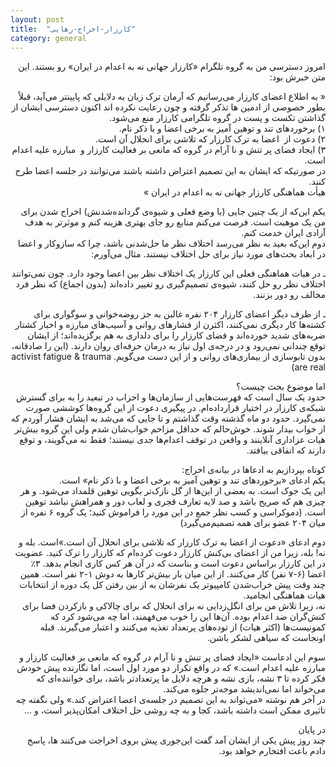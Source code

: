 ```yaml
---
layout: post
title:  "کارزار-اخراج-رهایی"
category: general
---
```

<div dir="rtl">
<p>امروز دسترسی من به گروه تلگرام «کارزار جهانی نه به اعدام در ایران»‌ رو بستند. این متن خبرش بود:</p>

<p>« به اطلاع اعضای کارزار می‌رسانیم که آرمان ترک زبان به دلایلی که ‌پایینتر می‌آید، قبلاً بطور خصوصی از ادمین ها تذکر گرفته و چون رعایت نکرده اند اکنون دسترسی ایشان از گذاشتن تکست و پست در گروه تلگرامی کارزار منع می‌شود.<br>
۱) برخوردهای تند و توهین آمیز به برخی اعضا و با ذکر نام.<br>
۲) دعوت از  اعضا به ترک کارزار که تلاشی برای انحلال آن است.<br>
۳) ایجاد فضای پر تنش و نا آرام در گروه که مانعی بر فعالیت کارزار و  مبارزه علیه اعدام است.<br>
در صورتیکه که ایشان به این تصمیم اعتراض داشته باشند می‌توانند در جلسه اعضا طرح کنند.<br>
هیأت هماهنگی کارزار جهانی نه به اعدام در ایران »</p>

<p>یکم این‌که از یک چنین جایی (با وضع فعلی و شیوه‌ی گردانده‌شدنش) اخراج شدن برای من یک موهبت است. فرصت می‌کنم منابع رو جای بهتری هزینه کنم و موثرتر به هدف آزادی ایران خدمت کنم.<br>
دوم این‌که بعید به نظر می‌رسد اختلاف نظر ما حل‌شدنی باشد، چرا که سازوکار و اعضا در ابعاد بحث‌های مورد نیاز برای حل اختلاف نیستند. مثال می‌آورم:</p>

<p>ـ در هیات هماهنگی فعلی این کارزار یک اختلاف نظر بین اعضا وجود دارد. چون نمی‌توانند اختلاف نظر رو حل کنند، شیوه‌ی تصمیم‌گیری رو تغییر داده‌اند (بدون اجماع)‌ که نظر فرد مخالف رو دور بزنند.</p>

<p>ـ از طرف دیگر اعضای کارزار ۲۰۴ نفره غالبن به جز روضه‌خوانی و سوگواری برای کشته‌ها کار دیگری نمی‌کنند،‌ اکثرن از فشارهای روانی و آسیب‌های مبارزه و اخبار کشتار ضربه‌های شدید خورده‌اند و فضای کارزار را برای دلداری به هم برگزیده‌اند؛ از ایشان توقع چندانی نمی‌رود و در درجه‌ی اول نیاز به درمان حرفه‌ای روان دارند. (این را صادقانه، بدون تابوسازی از بیماری‌های روانی و از این دست می‌گویم. activist fatigue & trauma are real)</p>

<p>اما موضوع بحث چیست؟<br>
حدود یک سال است که فهرست‌هایی از سازمان‌ها و احزاب در تبعید را به برای گسترش شبکه‌ی کارزار در اختیار قرارداده‌ام. در پیگیری دعوت از این گروه‌ها کوششی صورت نمی‌گیرد. حدود دو ماه گذشته وقت گذاشتم و تا جایی که می‌شد به ایشان فشار آوردم که از خواب بیدار شوند. خوش‌حالم که حداقل مزاحم خواب‌شان شدم ولی این گروه بیش‌تر هیات عزاداری آنلاینند و واقعن در توقف اعدام‌ها جدی نیستند؛ فقط نه می‌گویند، و توقع دارند که اتفاقی بیافتد.</p>

<p>کوتاه بپردازیم به ادعاها در بیانه‌ی اخراج:<br>
یکم ادعای «برخوردهای تند و توهین آمیز به برخی اعضا و با ذکر نام» است.<br>
این یک جوک است. به بعضی از این‌ها از گل نازک‌تر بگویی توهین قلمداد می‌شود. و هر چیزی هم که صریح باشد و صد لایه تعارف قجری و لعاب دور و همراهش نباشد توهین است. (دموکراسی و کسب نظر جمع در این مورد را فراموش کنید؛ یک گروه ۶ نفره از میان ۲۰۴ عضو برای همه‌ تصمیم‌می‌گیرد)</p>

<p>دوم ادعای «دعوت از اعضا به ترک کارزار که تلاشی برای انحلال آن است.»است. بله و نه! بله، زیرا من از اعضای بی‌کنش کارزار دعوت کرده‌ام که کارزار را ترک کنید. عضویت در این کارزار براساس دعوت است و بناست که در آن هر کس کاری انجام بدهد. ۳٪ اعضا (۶-۷ نفر) کار می‌کنند. از این میان بار بیش‌تر کارها به دوش ۱-۲ نفر است. همین چند وقت پیش خراب‌شدن کامپیوتر یک نفرشان به از بین رفتن کل یک دوره از انتخابات هیات هماهنگی انجامید.<br>
نه، زیرا تلاش من برای انگل‌زدایی نه برای انحلال که برای چالاکی و بازکردن فضا برای کنش‌گران ضد اعدام بوده. آن‌ها این را خوب می‌فهمند، اما چه می‌شود کرد که کمونیست‌ها (اکثر هیات) از توده‌های پرتعداد تغذیه می‌کنند و اعتبار می‌گیرند. قبله اونجاست که سیاهی لشکر باشن.</p>

<p>سوم این ادعاست «ایجاد فضای پر تنش و نا آرام در گروه که مانعی بر فعالیت کارزار و  مبارزه علیه اعدام است.» که در واقع تکرار دو مورد اول است، اما نگارنده‌ پیش خودش فکر کرده تا ۳ نشه، بازی نشه و هرچه دلایل ما پرتعدادتر باشد، برای خواننده‌ای که می‌خواند اما نمی‌اندیشد موجه‌تر جلوه می‌کند.<br>
در آخر هم نوشته «می‌تواند به این تصمیم در جلسه‌ی اعضا اعتراض کند.» ولی نگفته چه تاثیری ممکن است داشته باشد، کجا و به چه روشی حل اختلاف امکان‌پذیر است، و …</p>

<p>در پایان<br>
چند روز پیش یکی از ایشان آمد گفت این‌جوری پیش بروی اخراجت می‌کنند ها، پاسخ دادم باعث افتخارم خواهد بود.</p>
</div>

